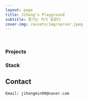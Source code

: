 ```yaml
---
layout: page
title: Jihong's Playground 
subtitle: 즐기는 자가 일류다
cover-img: /assets/img/server.jpeg
---
```


<br/>

### Projects   
   
### Stack


## Contact

```
Email: jihongmin99@naver.com 
```
